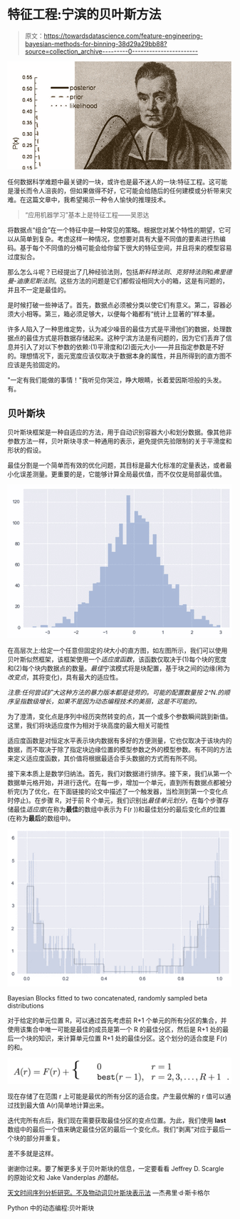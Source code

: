 # 特征工程:宁滨的贝叶斯方法

> 原文：<https://towardsdatascience.com/feature-engineering-bayesian-methods-for-binning-38d29a29bb88?source=collection_archive---------0----------------------->

![](img/934d0055dda626e017d21b83954015f5.png)

任何数据科学难题中最关键的一块，或许也是最不迷人的一块:特征工程。这可能是漫长而令人沮丧的，但如果做得不好，它可能会给随后的任何建模或分析带来灾难。在这篇文章中，我希望揭示一种令人愉快的推理技术。

> “应用机器学习”基本上是特征工程——吴恩达

将数据点“组合”在一个特征中是一种常见的策略。根据您对某个特性的期望，它可以从简单到复杂。考虑这样一种情况，您想要对具有大量不同值的要素进行热编码。基于每个不同值的分桶可能会给你留下很大的特征空间，并且将来的模型容易过度拟合。

那么怎么斗呢？已经提出了几种经验法则，包括*斯科特法则*、*克努特法则*和*弗里德曼-迪康尼斯法则*。这些方法的问题是它们都假设相同大小的箱，这是有问题的，并且不一定是最佳的。

是时候打破一些神话了。首先，数据点必须被分类以使它们有意义。第二，容器必须大小相等。第三，箱必须足够大，以便每个箱都有“统计上显著的”样本量。

许多人陷入了一种思维定势，认为减少噪音的最佳方式是平滑他们的数据，处理数据点的最佳方式是将数据存储起来。这种宁滨方法是有问题的，因为它们丢弃了信息并引入了对以下参数的依赖:(1)平滑度和(2)面元大小——并且指定参数是不好的。理想情况下，面元宽度应该仅取决于数据本身的属性，并且所得到的直方图不应该是先验固定的。

"一定有我们能做的事情！"我听见你哭泣，睁大眼睛，长着爱因斯坦般的头发。有。

## 贝叶斯块

贝叶斯块框架是一种自适应的方法，用于自动识别容器大小和划分数据。像其他非参数方法一样，贝叶斯块寻求一种通用的表示，避免提供先验限制的关于平滑度和形状的假设。

最佳分割是一个简单而有效的优化问题，其目标是最大化标准的定量表达，或者最小化误差测量。更重要的是，它能够计算全局最优值，而不仅仅是局部最优值。

![](img/78b7c5fa1b3824a24eac6cddd397c789.png)

在高层次上:给定一个任意但固定的*块*大小的直方图，如左图所示，我们可以使用贝叶斯似然框架，该框架使用一个*适应度函数*，该函数仅取决于(1)每个块的宽度和(2)每个块内数据点的数量。*最佳*宁滨模式将是块配置，基于块之间的边缘(称为*改变点*，其将变化)，具有最大的适应性。

*注意:任何尝试扩大这种方法的暴力版本都是徒劳的。可能的配置数量按 2^N.的顺序呈指数级增长，如果不是因为动态编程技术的美丽，这是不可能的。*

为了澄清，变化点是序列中经历突然转变的点，其一个或多个参数瞬间跳到新值。这里，我们将块适应度作为相对于块高度的最大相关可能性

适应度函数是对恒定水平表示块内数据有多好的方便测量，它也仅取决于该块内的数据，而不取决于除了指定块边缘位置的模型参数之外的模型参数。有不同的方法来定义适应度函数，其价值将根据最适合手头数据的方式而有所不同。

接下来本质上是数学归纳法。首先，我们对数据进行排序。接下来，我们从第一个数据单元格开始，并进行迭代。在每一步，增加一个单元，直到所有数据点都被分析完(为了优化，在下面链接的论文中描述了一个触发器，当检测到第一个变化点时停止)。在步骤 R，对于前 R 个单元，我们识别出*最佳单元划分*，在每个步骤存储最佳*适应度*(在称为**最佳**的数组中表示为 F(r ))和最佳划分的最后变化点的位置(在称为**最后**的数组中)。

![](img/cdd2dc6f0eb7aa3cc5641d5161ed01a1.png)

Bayesian Blocks fitted to two concatenated, randomly sampled beta distributions

对于给定的单元位置 R，可以通过首先考虑前 R+1 个单元的所有分区的集合，并使用该集合中唯一可能是最佳的成员是第一个 R 的最佳分区，然后是 R+1 处的最后一个块的知识，来计算单元位置 R+1 处的最佳分区。这个划分的适合度是 F(r)的和。

![](img/8035c6411735b6290690f748ab8b7e7b.png)

现在存储了在范围 r 上可能是最优的所有分区的适合度。产生最优解的 r 值可以通过找到最大值 A(r)简单地计算出来。

迭代完所有点后，我们现在需要获取最佳分区的变点位置。为此，我们使用 **last** 数组中的最后一个值来确定最佳分区的最后一个变化点。我们“剥离”对应于最后一个块的部分并重复。

差不多就是这样。

谢谢你过来。要了解更多关于贝叶斯块的信息，一定要看看 Jeffrey D. Scargle 的原始论文和 Jake Vanderplas *的酷帖。*

[天文时间序列分析研究。不及物动词贝叶斯块表示法](https://arxiv.org/pdf/1207.5578.pdf) —杰弗里·d·斯卡格尔

Python 中的动态编程:贝叶斯块